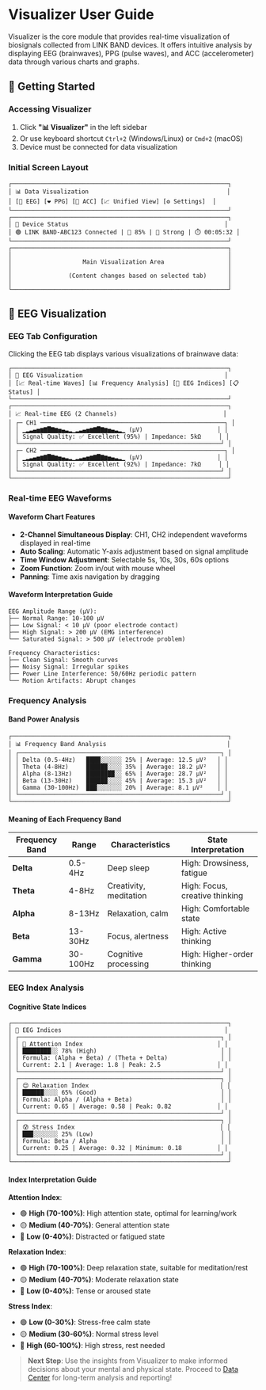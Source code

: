 # Visualizer User Guide

Visualizer is the core module that provides real-time visualization of biosignals collected from LINK BAND devices. It offers intuitive analysis by displaying EEG (brainwaves), PPG (pulse waves), and ACC (accelerometer) data through various charts and graphs.

## 🚀 Getting Started

### Accessing Visualizer
1. Click **"📊 Visualizer"** in the left sidebar
2. Or use keyboard shortcut `Ctrl+2` (Windows/Linux) or `Cmd+2` (macOS)
3. Device must be connected for data visualization

### Initial Screen Layout
```
┌─────────────────────────────────────────────────────────────┐
│ 📊 Data Visualization                                       │
│ [🧠 EEG] [❤️ PPG] [🏃 ACC] [📈 Unified View] [⚙️ Settings]  │
└─────────────────────────────────────────────────────────────┘
┌─────────────────────────────────────────────────────────────┐
│ 📱 Device Status                                            │
│ 🟢 LINK BAND-ABC123 Connected | 🔋 85% | 📶 Strong | ⏱️ 00:05:32 │
└─────────────────────────────────────────────────────────────┘
┌─────────────────────────────────────────────────────────────┐
│                                                             │
│                    Main Visualization Area                  │
│                                                             │
│                (Content changes based on selected tab)      │
│                                                             │
└─────────────────────────────────────────────────────────────┘
```

## 🧠 EEG Visualization

### EEG Tab Configuration
Clicking the EEG tab displays various visualizations of brainwave data:

```
┌─────────────────────────────────────────────────────────────┐
│ 🧠 EEG Visualization                                        │
│ [📈 Real-time Waves] [📊 Frequency Analysis] [🎯 EEG Indices] [📋 Status] │
└─────────────────────────────────────────────────────────────┘
┌─────────────────────────────────────────────────────────────┐
│ 📈 Real-time EEG (2 Channels)                              │
│ ┌─ CH1 ────────────────────────────────────────────────────┐ │
│ │ ▁▂▃▄▅▆▇█▇▆▅▄▃▂▁▂▃▄▅▆▇█▇▆▅▄▃▂▁ (µV)                     │ │
│ │ Signal Quality: ✅ Excellent (95%) | Impedance: 5kΩ     │ │
│ └─────────────────────────────────────────────────────────┘ │
│ ┌─ CH2 ────────────────────────────────────────────────────┐ │
│ │ ▁▂▃▄▅▆▇█▇▆▅▄▃▂▁▂▃▄▅▆▇█▇▆▅▄▃▂▁ (µV)                     │ │
│ │ Signal Quality: ✅ Excellent (92%) | Impedance: 7kΩ     │ │
│ └─────────────────────────────────────────────────────────┘ │
└─────────────────────────────────────────────────────────────┘
```

### Real-time EEG Waveforms

#### Waveform Chart Features
- **2-Channel Simultaneous Display**: CH1, CH2 independent waveforms displayed in real-time
- **Auto Scaling**: Automatic Y-axis adjustment based on signal amplitude
- **Time Window Adjustment**: Selectable 5s, 10s, 30s, 60s options
- **Zoom Function**: Zoom in/out with mouse wheel
- **Panning**: Time axis navigation by dragging

#### Waveform Interpretation Guide
```
EEG Amplitude Range (µV):
├── Normal Range: 10-100 µV
├── Low Signal: < 10 µV (poor electrode contact)
├── High Signal: > 200 µV (EMG interference)
└── Saturated Signal: > 500 µV (electrode problem)

Frequency Characteristics:
├── Clean Signal: Smooth curves
├── Noisy Signal: Irregular spikes
├── Power Line Interference: 50/60Hz periodic pattern
└── Motion Artifacts: Abrupt changes
```

### Frequency Analysis

#### Band Power Analysis
```
┌─────────────────────────────────────────────────────────────┐
│ 📊 Frequency Band Analysis                                  │
│ ┌─────────────────────────────────────────────────────────┐ │
│ │ Delta (0.5-4Hz)   ████░░░░░░ 25% | Average: 12.5 µV²   │ │
│ │ Theta (4-8Hz)     ██████░░░░ 35% | Average: 18.2 µV²   │ │
│ │ Alpha (8-13Hz)    ████████░░ 65% | Average: 28.7 µV²   │ │
│ │ Beta (13-30Hz)    ██████░░░░ 45% | Average: 15.3 µV²   │ │
│ │ Gamma (30-100Hz)  ███░░░░░░░ 20% | Average: 8.1 µV²    │ │
│ └─────────────────────────────────────────────────────────┘ │
└─────────────────────────────────────────────────────────────┘
```

#### Meaning of Each Frequency Band
| Frequency Band | Range | Characteristics | State Interpretation |
|----------------|-------|-----------------|---------------------|
| **Delta** | 0.5-4Hz | Deep sleep | High: Drowsiness, fatigue |
| **Theta** | 4-8Hz | Creativity, meditation | High: Focus, creative thinking |
| **Alpha** | 8-13Hz | Relaxation, calm | High: Comfortable state |
| **Beta** | 13-30Hz | Focus, alertness | High: Active thinking |
| **Gamma** | 30-100Hz | Cognitive processing | High: Higher-order thinking |

### EEG Index Analysis

#### Cognitive State Indices
```
┌─────────────────────────────────────────────────────────────┐
│ 🎯 EEG Indices                                              │
│ ┌─────────────────────────────────────────────────────────┐ │
│ │ 🧠 Attention Index                                      │ │
│ │ ████████░░ 78% (High)                                   │ │
│ │ Formula: (Alpha + Beta) / (Theta + Delta)               │ │
│ │ Current: 2.1 | Average: 1.8 | Peak: 2.5                │ │
│ └─────────────────────────────────────────────────────────┘ │
│ ┌─────────────────────────────────────────────────────────┐ │
│ │ 😌 Relaxation Index                                     │ │
│ │ ██████░░░░ 65% (Good)                                   │ │
│ │ Formula: Alpha / (Alpha + Beta)                         │ │
│ │ Current: 0.65 | Average: 0.58 | Peak: 0.82             │ │
│ └─────────────────────────────────────────────────────────┘ │
│ ┌─────────────────────────────────────────────────────────┐ │
│ │ 😰 Stress Index                                         │ │
│ │ ███░░░░░░░ 25% (Low)                                    │ │
│ │ Formula: Beta / Alpha                                   │ │
│ │ Current: 0.25 | Average: 0.32 | Minimum: 0.18          │ │
│ └─────────────────────────────────────────────────────────┘ │
└─────────────────────────────────────────────────────────────┘
```

#### Index Interpretation Guide
**Attention Index**:
- 🟢 **High (70-100%)**: High attention state, optimal for learning/work
- 🟡 **Medium (40-70%)**: General attention state
- 🔴 **Low (0-40%)**: Distracted or fatigued state

**Relaxation Index**:
- 🟢 **High (70-100%)**: Deep relaxation state, suitable for meditation/rest
- 🟡 **Medium (40-70%)**: Moderate relaxation state
- 🔴 **Low (0-40%)**: Tense or aroused state

**Stress Index**:
- 🟢 **Low (0-30%)**: Stress-free calm state
- 🟡 **Medium (30-60%)**: Normal stress level
- 🔴 **High (60-100%)**: High stress, rest needed

> **Next Step**: Use the insights from Visualizer to make informed decisions about your mental and physical state. Proceed to [Data Center](data-center.md) for long-term analysis and reporting! 